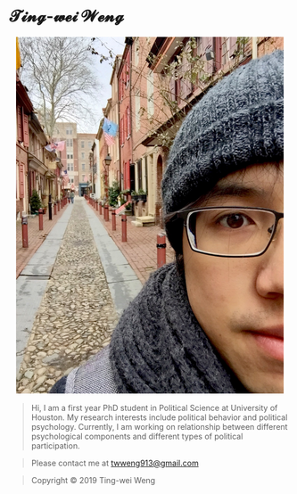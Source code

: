 # 𝓣𝓲𝓷𝓰-𝔀𝓮𝓲 𝓦𝓮𝓷𝓰

<p align="center">
  <img width="480" height="640" src="IMG_4774.jpg"/><div>



> Hi, I am a first year PhD student in Political Science at University of Houston.
>My research interests include political behavior and political psychology. Currently, I am working on relationship between different psychological components and different types of political participation.

>Please contact me at <twweng913@gmail.com>



>Copyright © 2019 Ting-wei Weng
